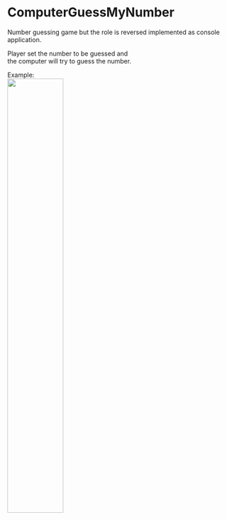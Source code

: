 # ComputerGuessMyNumber
Number guessing game but the role is reversed implemented as console application.
  
  
Player set the number to be guessed and  
the computer will try to guess the number.
  
  
Example:  
<img src="https://github.com/luckykurniawan/ComputerGuessMyNumber/assets/11532809/b375e473-7301-4d76-ae2d-354891bae97f" width=50% height=50%>  
